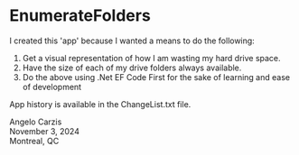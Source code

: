 # EnumerateFolders

I created this 'app' because I wanted a means to do the following:

1. Get a visual representation of how I am wasting my hard drive space.
2. Have the size of each of my drive folders always available.
3. Do the above using .Net EF Code First for the sake of learning and ease of development

App history is available in the ChangeList.txt file. 

Angelo Carzis  
November 3, 2024  
Montreal, QC  
